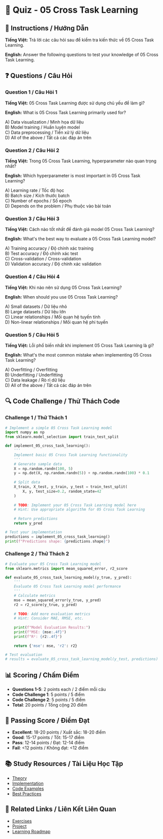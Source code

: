 # 🧠 Quiz - 05 Cross Task Learning

## 📝 Instructions / Hướng Dẫn

**Tiếng Việt:** Trả lời các câu hỏi sau để kiểm tra kiến thức về 05 Cross Task Learning.

**English:** Answer the following questions to test your knowledge of 05 Cross Task Learning.

## ❓ Questions / Câu Hỏi

### Question 1 / Câu Hỏi 1
**Tiếng Việt:** 05 Cross Task Learning được sử dụng chủ yếu để làm gì?

**English:** What is 05 Cross Task Learning primarily used for?

A) Data visualization / Minh họa dữ liệu  
B) Model training / Huấn luyện model  
C) Data preprocessing / Tiền xử lý dữ liệu  
D) All of the above / Tất cả các đáp án trên

### Question 2 / Câu Hỏi 2
**Tiếng Việt:** Trong 05 Cross Task Learning, hyperparameter nào quan trọng nhất?

**English:** Which hyperparameter is most important in 05 Cross Task Learning?

A) Learning rate / Tốc độ học  
B) Batch size / Kích thước batch  
C) Number of epochs / Số epoch  
D) Depends on the problem / Phụ thuộc vào bài toán

### Question 3 / Câu Hỏi 3
**Tiếng Việt:** Cách nào tốt nhất để đánh giá model 05 Cross Task Learning?

**English:** What's the best way to evaluate a 05 Cross Task Learning model?

A) Training accuracy / Độ chính xác training  
B) Test accuracy / Độ chính xác test  
C) Cross-validation / Cross-validation  
D) Validation accuracy / Độ chính xác validation

### Question 4 / Câu Hỏi 4
**Tiếng Việt:** Khi nào nên sử dụng 05 Cross Task Learning?

**English:** When should you use 05 Cross Task Learning?

A) Small datasets / Dữ liệu nhỏ  
B) Large datasets / Dữ liệu lớn  
C) Linear relationships / Mối quan hệ tuyến tính  
D) Non-linear relationships / Mối quan hệ phi tuyến

### Question 5 / Câu Hỏi 5
**Tiếng Việt:** Lỗi phổ biến nhất khi implement 05 Cross Task Learning là gì?

**English:** What's the most common mistake when implementing 05 Cross Task Learning?

A) Overfitting / Overfitting  
B) Underfitting / Underfitting  
C) Data leakage / Rò rỉ dữ liệu  
D) All of the above / Tất cả các đáp án trên

## 🔍 Code Challenge / Thử Thách Code

### Challenge 1 / Thử Thách 1
```python
# Implement a simple 05 Cross Task Learning model
import numpy as np
from sklearn.model_selection import train_test_split

def implement_05_cross_task_learning():
    '''
    Implement basic 05 Cross Task Learning functionality
    '''
    # Generate sample data
    X = np.random.randn(100, 5)
    y = np.dot(X, np.random.randn(5)) + np.random.randn(100) * 0.1
    
    # Split data
    X_train, X_test, y_train, y_test = train_test_split(
        X, y, test_size=0.2, random_state=42
    )
    
    # TODO: Implement your 05 Cross Task Learning model here
    # Hint: Use appropriate algorithm for 05 Cross Task Learning
    
    # Return predictions
    return y_pred

# Test your implementation
predictions = implement_05_cross_task_learning()
print(f"Predictions shape: {predictions.shape}")
```

### Challenge 2 / Thử Thách 2
```python
# Evaluate your 05 Cross Task Learning model
from sklearn.metrics import mean_squared_error, r2_score

def evaluate_05_cross_task_learning_model(y_true, y_pred):
    '''
    Evaluate 05 Cross Task Learning model performance
    '''
    # Calculate metrics
    mse = mean_squared_error(y_true, y_pred)
    r2 = r2_score(y_true, y_pred)
    
    # TODO: Add more evaluation metrics
    # Hint: Consider MAE, RMSE, etc.
    
    print(f"Model Evaluation Results:")
    print(f"MSE: {mse:.4f}")
    print(f"R²: {r2:.4f}")
    
    return {'mse': mse, 'r2': r2}

# Test evaluation
# results = evaluate_05_cross_task_learning_model(y_test, predictions)
```

## 📊 Scoring / Chấm Điểm

- **Questions 1-5**: 2 points each / 2 điểm mỗi câu
- **Code Challenge 1**: 5 points / 5 điểm
- **Code Challenge 2**: 5 points / 5 điểm
- **Total**: 20 points / Tổng cộng 20 điểm

## 🎯 Passing Score / Điểm Đạt

- **Excellent**: 18-20 points / Xuất sắc: 18-20 điểm
- **Good**: 15-17 points / Tốt: 15-17 điểm  
- **Pass**: 12-14 points / Đạt: 12-14 điểm
- **Fail**: <12 points / Không đạt: <12 điểm

## 📚 Study Resources / Tài Liệu Học Tập

- [Theory](./THEORY_05_cross_task_learning.md)
- [Implementation](./IMPLEMENTATION_05_cross_task_learning.md)
- [Code Examples](./CODE_EXAMPLES_05_cross_task_learning.md)
- [Best Practices](./BEST_PRACTICES_05_cross_task_learning.md)

## 🔗 Related Links / Liên Kết Liên Quan

- [Exercises](./EXERCISES_05_cross_task_learning.md)
- [Project](./PROJECT_05_cross_task_learning.md)
- [Learning Roadmap](./LEARNING_ROADMAP_05_cross_task_learning.md)
